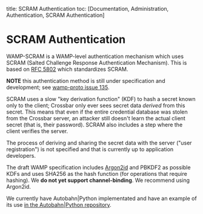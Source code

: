 title: SCRAM Authentication
toc: [Documentation, Administration, Authentication, SCRAM Authentication]

# SCRAM Authentication

WAMP-SCRAM is a WAMP-level authentication mechanism which uses SCRAM (Salted Challenge Response Authentication Mechanism). This is based on [RFC 5802](https://tools.ietf.org/html/rfc5802) which standardizes SCRAM.

**NOTE** this authentication method is still under specification and development; see [wamp-proto issue 135](https://github.com/wamp-proto/wamp-proto/issues/135).

SCRAM uses a slow "key derivation function" (KDF) to hash a secret known only to the client; Crossbar only ever sees secret data *derived* from this secret. This means that even if the entire credential database was stolen from the Crossbar server, an attacker still doesn't learn the actual client secret (that is, their password). SCRAM also includes a step where the client verifies the server.

The process of deriving and sharing the secret data with the server ("user registration") is not specified and that is currently up to application developers.

The draft WAMP specification includes [Argon2id](https://en.wikipedia.org/wiki/Argon2) and PBKDF2 as possible KDFs and uses SHA256 as the hash function (for operations that require hashing). We **do not yet support channel-binding**. We recommend using Argon2id.

We currently have Autobahn|Python implementated and have an example of its use [in the Autobahn|Python repository](https://github.com/crossbario/autobahn-python/blob/master/examples/twisted/wamp/component/frontend_scram.py).
